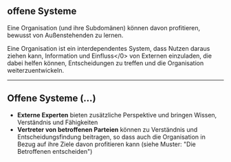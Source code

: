 ## offene Systeme

Eine Organisation (und ihre Subdomänen) können davon profitieren, bewusst von Außenstehenden zu lernen.

Eine Organisation ist ein interdependentes System, dass Nutzen daraus ziehen kann, </strong>Information und Einfluss</0> von Externen einzuladen, die dabei helfen können, Entscheidungen zu treffen und die Organisation weiterzuentwickeln.

* * *

## Offene Systeme (…)

- **Externe Experten** bieten zusätzliche Perspektive und bringen Wissen, Verständnis und Fähigkeiten
- **Vertreter von betroffenen Parteien** können zu Verständnis und Entscheidungsfindung beitragen, so dass auch die Organisation in Bezug auf ihre Ziele davon profitieren kann (siehe Muster: "Die Betroffenen entscheiden")